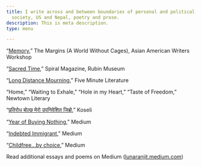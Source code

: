 ```yaml
---
title: I write across and between boundaries of personal and political, state and
  society, US and Nepal, poetry and prose.
description: This is meta description.
type: menu

---
```

“[Memory](https://aaww.org/memory/),” The Margins (A World Without Cages), Asian American Writers Workshop 

“[Sacred Time](https://rubinmuseum.org/spiral/morning-rituals-from-near-and-far),” Spiral Magazine, Rubin Museum

“[Long Distance Mourning](https://www.fiveminutelit.com/five-minutes/long-distance-mourning),” Five Minute Literature 

“Home,” “Waiting to Exhale,” “Hole in my Heart,” “Taste of Freedom,” Newtown Literary

“[प्रतिरोध बोल्छ मेरो उपनिवेशित जिब्रो](https://ekantipur.com/koseli/2020/11/28/160653241034546305.html),” Koseli 

“[Year of Buying Nothing](https://lunaranjit.medium.com/year-of-buying-nothing-except-the-essentials-c6548ea0122e),” Medium 

“[Indebted Immigrant](https://lunaranjit.medium.com/indebted-immigrant-6356265ed5aa),” Medium 

“[Childfree...by choice](https://lunaranjit.medium.com/childfree-by-choice-3b8cac3f6e4b),” Medium

Read additional essays and poems on Medium ([lunaranjit.medium.com]())